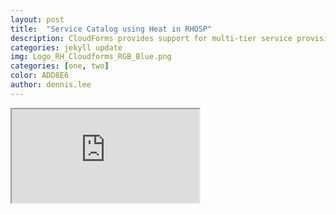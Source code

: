 ```yaml
---
layout: post
title:  "Service Catalog using Heat in RHOSP"
description: CloudForms provides support for multi-tier service provisioning to deploy layered workloads across hybrid environments. You can create customized dialogs that will give consumers of the services the ability to input just a few parameters and provision the entire service.
categories: jekyll update
img: Logo_RH_Cloudforms_RGB_Blue.png
categories: [one, two]
color: ADD8E6
author: dennis.lee
---
```


<iframe src="https://docs.google.com/document/d/e/2PACX-1vQlJnb8U_Ojqy3LjL91fN2jhzT0xbVYAXDvIXQ6e1f2P_YH6mC1s18sUiG0GbutNltHPRvsqJH3ILQc/pub?embedded=true"></iframe>
